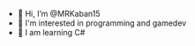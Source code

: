 - 👋 Hi, I’m @MRKaban15
- 👀 I'm interested in programming and gamedev
- 🌱 I am learning C#

<!---
MRKaban15/MRKaban15 is a ✨ special ✨ repository because its `README.md` (this file) appears on your GitHub profile.
You can click the Preview link to take a look at your changes.
--->
